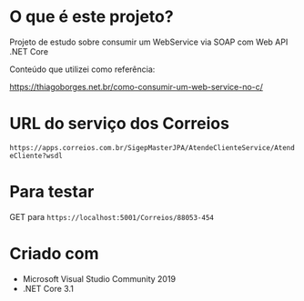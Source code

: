 # O que é este projeto?
Projeto de estudo sobre consumir um WebService via SOAP com Web API .NET Core

Conteúdo que utilizei como referência:

https://thiagoborges.net.br/como-consumir-um-web-service-no-c/

# URL do serviço dos Correios

`https://apps.correios.com.br/SigepMasterJPA/AtendeClienteService/AtendeCliente?wsdl`

# Para testar

GET para `https://localhost:5001/Correios/88053-454`

# Criado com

* Microsoft Visual Studio Community 2019
* .NET Core 3.1

